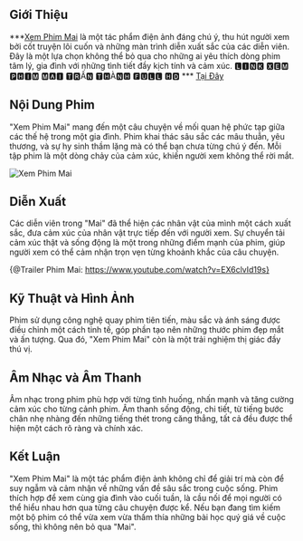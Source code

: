 ## Giới Thiệu
***[Xem Phim Mai](https://github.com/Xem-phim-mai-tran-thanh-fullhd/) là một tác phẩm điện ảnh đáng chú ý, thu hút người xem bởi cốt truyện lôi cuốn và những màn trình diễn xuất sắc của các diễn viên. Đây là một lựa chọn không thể bỏ qua cho những ai yêu thích dòng phim tâm lý, gia đình với những tình tiết đầy kịch tính và cảm xúc.
🅻🅸🅽🅺 🆇🅴🅼 🅿🅷🅸🅼 🅼🅰🅸 🆃🆁Ấ🅽 🆃🅷À🅽🅷 🅵🆄🅻🅻 🅷🅳  *** [Tại Đây](https://pjtly.com/xpm)
## Nội Dung Phim
"Xem Phim Mai" mang đến một câu chuyện về mối quan hệ phức tạp giữa các thế hệ trong một gia đình. Phim khai thác sâu sắc các mâu thuẫn, yêu thương, và sự hy sinh thầm lặng mà có thể bạn chưa từng chú ý đến. Mỗi tập phim là một dòng chảy của cảm xúc, khiến người xem không thể rời mắt.

![Xem Phim Mai](https://assets-global.website-files.com/6613668ca994c2c00bfb7c97/6621d9ac86c0f41802319772_Xem-phim-mai.png)

## Diễn Xuất
Các diễn viên trong "Mai" đã thể hiện các nhân vật của mình một cách xuất sắc, đưa cảm xúc của nhân vật trực tiếp đến với người xem. Sự chuyển tải cảm xúc thật và sống động là một trong những điểm mạnh của phim, giúp người xem có thể cảm nhận trọn vẹn từng khoảnh khắc của câu chuyện.

{@Trailer Phim Mai: https://www.youtube.com/watch?v=EX6clvId19s}

## Kỹ Thuật và Hình Ảnh
Phim sử dụng công nghệ quay phim tiên tiến, màu sắc và ánh sáng được điều chỉnh một cách tinh tế, góp phần tạo nên những thước phim đẹp mắt và ấn tượng. Qua đó, "Xem Phim Mai" còn là một trải nghiệm thị giác đầy thú vị.

## Âm Nhạc và Âm Thanh
Âm nhạc trong phim phù hợp với từng tình huống, nhấn mạnh và tăng cường cảm xúc cho từng cảnh phim. Âm thanh sống động, chi tiết, từ tiếng bước chân nhẹ nhàng đến những tiếng thét trong căng thẳng, tất cả đều được thể hiện một cách rõ ràng và chính xác.

## Kết Luận
"Xem Phim Mai" là một tác phẩm điện ảnh không chỉ để giải trí mà còn để suy ngẫm và cảm nhận về những vấn đề sâu sắc trong cuộc sống. Phim thích hợp để xem cùng gia đình vào cuối tuần, là cầu nối để mọi người có thể hiểu nhau hơn qua từng câu chuyện được kể. Nếu bạn đang tìm kiếm một bộ phim có thể vừa xem vừa thấm thía những bài học quý giá về cuộc sống, thì không nên bỏ qua "Mai".
